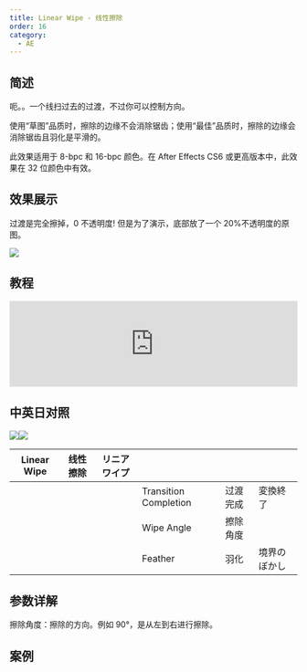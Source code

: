 ```yaml
---
title: Linear Wipe - 线性擦除
order: 16
category:
  - AE
---
```


## 简述

呃。。一个线扫过去的过渡，不过你可以控制方向。

使用“草图”品质时，擦除的边缘不会消除锯齿；使用“最佳”品质时，擦除的边缘会消除锯齿且羽化是平滑的。

此效果适用于 8-bpc 和 16-bpc 颜色。在 After Effects CS6 或更高版本中，此效果在 32 位颜色中有效。

## 效果展示

过渡是完全擦掉，0 不透明度! 但是为了演示，底部放了一个 20%不透明度的原图。

![](https://cdn.yuelili.com/20211212181225.png)

## 教程

<iframe src="https://player.bilibili.com/player.html?bvid=BV1e34y1X7Vj&page=5&high_quality=1" width="100%" allowfullscreen="allowfullscreen" frameborder="0"></iframe>

## 中英日对照

![](https://mir.yuelili.com/wp-content/uploads/user/AE/effects/AE-Effects-Transition-Linear_Wipe.png)![](https://mir.yuelili.com/wp-content/uploads/user/AE/effects/AE-Effects-Transition-Gradient_Wipe_cn.png)

| Linear Wipe | 线性擦除 | リニアワイプ |                       |          |              |
| ----------- | -------- | ------------ | --------------------- | -------- | ------------ |
|             |          |              | Transition Completion | 过渡完成 | 変換終了     |
|             |          |              | Wipe Angle            | 擦除角度 |              |
|             |          |              | Feather               | 羽化     | 境界のぼかし |

## 参数详解

擦除角度：擦除的方向。例如 90°，是从左到右进行擦除。

## 案例
